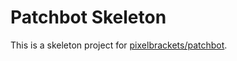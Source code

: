 # Patchbot Skeleton

This is a skeleton project for
[pixelbrackets/patchbot](https://packagist.org/packages/pixelbrackets/patchbot/).
